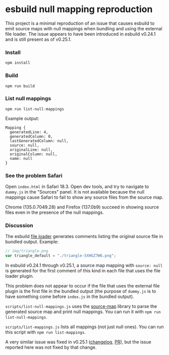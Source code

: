 # esbuild null mapping reproduction

This project is a minimal reproduction of an issue that causes esbuild to emit source maps with null mappings when bundling and using the external file loader. The issue appears to have been introduced in esbuild v0.24.1 and is still present as of v0.25.1.

### Install

```
npm install
```

### Build

```
npm run build
```

### List null mappings

```
npm run list-null-mappings
```

Example output:
```
Mapping {
  generatedLine: 4,
  generatedColumn: 0,
  lastGeneratedColumn: null,
  source: null,
  originalLine: null,
  originalColumn: null,
  name: null
}
```

### See the problem Safari

Open `index.html` in Safari 18.3. Open dev tools, and try to navigate to `dummy.js` in the "Sources" panel. It is not available because the null mappings cause Safari to fail to show any source files from the source map.

Chrome (135.0.7049.28) and Firefox (137.0b9) succeed in showing source files even in the presence of the null mappings.

### Discussion

The esbuild [file loader](https://esbuild.github.io/content-types/#external-file) generates comments listing the original source file in bundled output. Example:

```js
// img/triangle.png
var triangle_default = "./triangle-5XHGZ7W6.png";
```

In esbuild v0.24.1 through v0.25.1, a source map mapping with `source: null` is generated for the first comment of this kind in each file that uses the file loader plugin.

This problem does not appear to occur if the file that uses the external file plugin is the first file in the bundled output (the purpose of `dummy.js` is to have something come before `index.js` in the bundled output).

`scripts/list-null-mappings.js` uses the [source-map](https://github.com/mozilla/source-map) library to parse the generated source map and print null mappings. You can run it with `npm run list-null-mappings`.

`scripts/list-mappings.js` lists all mappings (not just null ones). You can run this script with `npm run list-mappings`.

A very similar issue was fixed in v0.25.1 ([changelog](https://github.com/evanw/esbuild/pull/4082), [PR](https://github.com/evanw/esbuild/pull/4082)), but the issue reported here was not fixed by that change.
